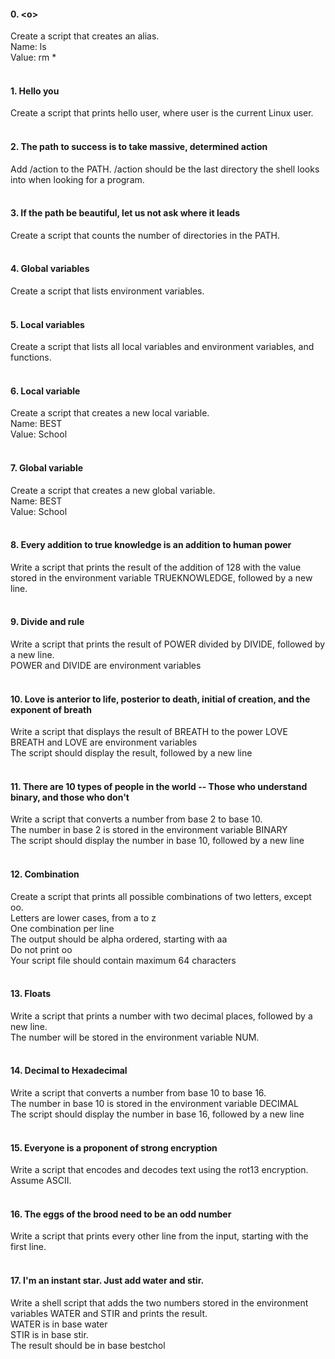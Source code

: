 #### 0. \<o\>
Create a script that creates an alias.
<br>
Name: ls
<br>
Value: rm *
<br>
<br>

#### 1. Hello you
Create a script that prints hello user, where user is the current Linux user.
<br>
<br>

#### 2. The path to success is to take massive, determined action
Add /action to the PATH. /action should be the last directory the shell looks into when looking for a program.
<br>
<br>

#### 3. If the path be beautiful, let us not ask where it leads
Create a script that counts the number of directories in the PATH.
<br>
<br>

#### 4. Global variables
Create a script that lists environment variables.
<br>
<br>

#### 5. Local variables
Create a script that lists all local variables and environment variables, and functions.
<br>
<br>

#### 6. Local variable
Create a script that creates a new local variable.
<br>
Name: BEST
<br>
Value: School
<br>
<br>

#### 7. Global variable
Create a script that creates a new global variable.
<br>
Name: BEST
<br>
Value: School
<br>
<br>

#### 8. Every addition to true knowledge is an addition to human power
Write a script that prints the result of the addition of 128 with the value stored in the environment variable TRUEKNOWLEDGE, followed by a new line.
<br>
<br>

#### 9. Divide and rule
Write a script that prints the result of POWER divided by DIVIDE, followed by a new line.
<br>
POWER and DIVIDE are environment variables
<br>
<br>

#### 10. Love is anterior to life, posterior to death, initial of creation, and the exponent of breath
Write a script that displays the result of BREATH to the power LOVE
<br>
BREATH and LOVE are environment variables
<br>
The script should display the result, followed by a new line
<br>
<br>

#### 11. There are 10 types of people in the world -- Those who understand binary, and those who don't
Write a script that converts a number from base 2 to base 10.
<br>
The number in base 2 is stored in the environment variable BINARY
<br>
The script should display the number in base 10, followed by a new line
<br>
<br>

#### 12. Combination
Create a script that prints all possible combinations of two letters, except oo.
<br>
Letters are lower cases, from a to z
<br>
One combination per line
<br>
The output should be alpha ordered, starting with aa
<br>
Do not print oo
<br>
Your script file should contain maximum 64 characters
<br>
<br>

#### 13. Floats
Write a script that prints a number with two decimal places, followed by a new line.
<br>
The number will be stored in the environment variable NUM.
<br>
<br>

#### 14. Decimal to Hexadecimal
Write a script that converts a number from base 10 to base 16.
<br>
The number in base 10 is stored in the environment variable DECIMAL
<br>
The script should display the number in base 16, followed by a new line
<br>
<br>

#### 15. Everyone is a proponent of strong encryption
Write a script that encodes and decodes text using the rot13 encryption. Assume ASCII.
<br>
<br>

#### 16. The eggs of the brood need to be an odd number
Write a script that prints every other line from the input, starting with the first line.
<br>
<br>

#### 17. I'm an instant star. Just add water and stir.
Write a shell script that adds the two numbers stored in the environment variables WATER and STIR and prints the result.
<br>
WATER is in base water
<br>
STIR is in base stir.
<br>
The result should be in base bestchol
<br>
<br>

